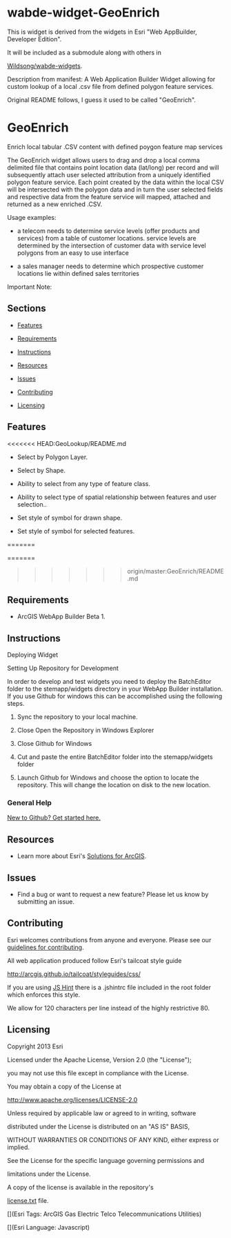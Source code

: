 # wabde-widget-GeoEnrich



This is widget is derived from the widgets in Esri "Web AppBuilder, Developer Edition".



It will be included as a submodule along with others in 

[Wildsong/wabde-widgets](https://github.com/Wildsong/wabde-widgets).


Description from manifest:
A Web Application Builder Widget allowing for custom lookup of a local .csv file from defined polygon feature services.



Original README follows, I guess it used to be called "GeoEnrich".



# GeoEnrich


Enrich local tabular .CSV content with defined poygon feature map services

The GeoEnrich widget allows users to drag and drop a local comma delimited file that contains point location data (lat/long) per record and will subsequently attach user selected attribution from a uniquely identified polygon feature service. Each point created by the data within the local CSV will be intersected with the polygon data and in turn the user selected fields and respective data from the feature service will mapped, attached and returned as a new enriched .CSV. 



Usage examples: 

* a telecom needs to determine service levels (offer products and services) from a table of customer locations. service levels are determined by the intersection of customer data with service level polygons from an easy to use interface

* a sales manager needs to determine which prospective customer locations lie within defined sales territories



Important Note: 

## Sections



* [Features](#features)

* [Requirements](#requirements)

* [Instructions](#instructions)

* [Resources](#resources)

* [Issues](#issues)

* [Contributing](#contributing)

* [Licensing](#licensing)



## Features



<<<<<<< HEAD:GeoLookup/README.md

* Select by Polygon Layer.

* Select by Shape.

* Ability to select from any type of feature class.

* Ability to select type of spatial relationship between features and user selection..

* Set style of symbol for drawn shape.

* Set style of symbol for selected features.

=======

=======

>>>>>>> origin/master:GeoEnrich/README.md



## Requirements

* ArcGIS WebApp Builder Beta 1.



## Instructions

Deploying Widget



Setting Up Repository for Development

In order to develop and test widgets you need to deploy the BatchEditor folder to the stemapp/widgets directory in your WebApp Builder installation. If you use Github for windows this can be accomplished using the following steps.



1. Sync the repository to your local machine.

2. Close Open the Repository in Windows Explorer

3. Close Github for Windows

4. Cut and paste the entire BatchEditor folder into the stemapp/widgets folder

5. Launch Github for Windows and choose the option to locate the repository. This will change the location on disk to the new location. 



### General Help

[New to Github? Get started here.](http://htmlpreview.github.io/?https://github.com/Esri/esri.github.com/blob/master/help/esri-getting-to-know-github.html)



## Resources



* Learn more about Esri's [Solutions for ArcGIS](http://solutions.arcgis.com/).



## Issues



* Find a bug or want to request a new feature?  Please let us know by submitting an issue.



## Contributing



Esri welcomes contributions from anyone and everyone. Please see our [guidelines for contributing](https://github.com/esri/contributing).



All web application produced follow Esri's tailcoat style guide

http://arcgis.github.io/tailcoat/styleguides/css/



If you are using [JS Hint](http://http://www.jshint.com/) there is a .jshintrc file included in the root folder which enforces this style.

We allow for 120 characters per line instead of the highly restrictive 80. 



## Licensing



Copyright 2013 Esri



Licensed under the Apache License, Version 2.0 (the "License");

you may not use this file except in compliance with the License.

You may obtain a copy of the License at



   http://www.apache.org/licenses/LICENSE-2.0



Unless required by applicable law or agreed to in writing, software

distributed under the License is distributed on an "AS IS" BASIS,

WITHOUT WARRANTIES OR CONDITIONS OF ANY KIND, either express or implied.

See the License for the specific language governing permissions and

limitations under the License.



A copy of the license is available in the repository's

[license.txt](license.txt) file.



[](Esri Tags: ArcGIS Gas Electric Telco Telecommunications Utilities)

[](Esri Language: Javascript)

